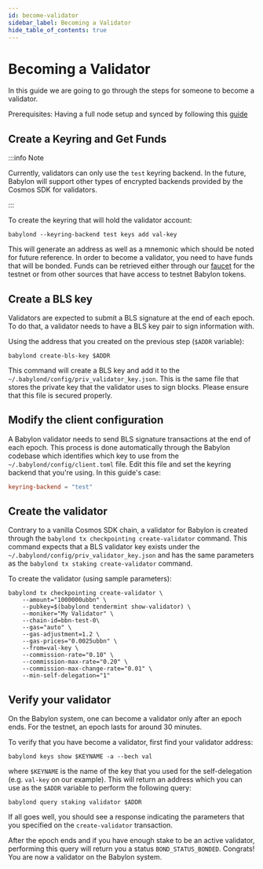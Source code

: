 ```yaml
---
id: become-validator
sidebar_label: Becoming a Validator
hide_table_of_contents: true
---
```


# Becoming a Validator

In this guide we are going to go through the steps for someone
to become a validator.

Prerequisites: Having a full node setup and synced by following this [guide](./setup-node.md)

## Create a Keyring and Get Funds

:::info Note

Currently, validators can only use the `test` keyring backend. In the future,
Babylon will support other types of encrypted backends provided by the Cosmos SDK for validators.

:::

To create the keyring that will hold the validator account:
```console
babylond --keyring-backend test keys add val-key
```

This will generate an address as well as a mnemonic which should be noted for future reference.
In order to become a validator, you need to have funds that will be bonded.
Funds can be retrieved either through our [faucet](https://faucet.testnet.babylonchain.io) for the testnet
or from other sources that have access to testnet Babylon tokens.

## Create a BLS key

Validators are expected to submit a BLS signature at the end of each epoch.
To do that, a validator needs to have a BLS key pair to sign information with.

Using the address that you created on the previous step (`$ADDR` variable):

```console
babylond create-bls-key $ADDR
```

This command will create a BLS key and add it to the `~/.babylond/config/priv_validator_key.json`.
This is the same file that stores the private key that the validator uses to sign blocks.
Please ensure that this file is secured properly.

## Modify the client configuration

A Babylon validator needs to send BLS signature transactions at the end of each epoch.
This process is done automatically through the Babylon codebase which identifies
which key to use from the `~/.babylond/config/client.toml` file. Edit this file and
set the keyring backend that you're using.
In this guide's case:
```toml
keyring-backend = "test"
```

## Create the validator

Contrary to a vanilla Cosmos SDK chain, a validator for Babylon is created through
the `babylond tx checkpointing create-validator` command.
This command expects that a BLS validator key exists under the `~/.babylond/config/priv_validator_key.json`
and has the same parameters as the `babylond tx staking create-validator` command.

To create the validator (using sample parameters):
```console
babylond tx checkpointing create-validator \
    --amount="1000000ubbn" \
    --pubkey=$(babylond tendermint show-validator) \
    --moniker="My Validator" \
    --chain-id=bbn-test-0\
    --gas="auto" \
    --gas-adjustment=1.2 \
    --gas-prices="0.0025ubbn" \
    --from=val-key \
    --commission-rate="0.10" \
    --commission-max-rate="0.20" \
    --commission-max-change-rate="0.01" \
    --min-self-delegation="1"
```

## Verify your validator

On the Babylon system,
one can become a validator only after an epoch ends.
For the testnet, an epoch lasts for around 30 minutes.

To verify that you have become a validator, first find your validator address:
```
babylond keys show $KEYNAME -a --bech val
```
where `$KEYNAME` is the name of the key that you used for the self-delegation (e.g. `val-key` on our example).
This will return an address which you can use as the `$ADDR` variable to perform the following query:
```console
babylond query staking validator $ADDR
```

If all goes well, you should see a response indicating the parameters that you specified
on the `create-validator` transaction.

After the epoch ends and if you have enough stake to be an active validator,
performing this query will return you a status `BOND_STATUS_BONDED`.
Congrats! You are now a validator on the Babylon system.
